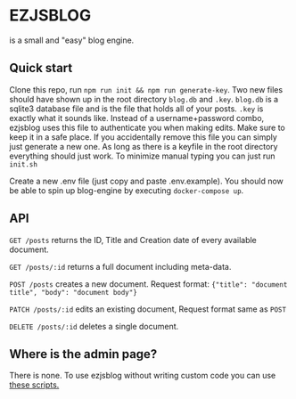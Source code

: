 # EZJSBLOG

is a small and "easy" blog engine.

## Quick start

Clone this repo, run `npm run init && npm run generate-key`. Two new files should have shown up in the root directory `blog.db` and `.key`. `blog.db` is a sqlite3 database file and is the file that holds all of your posts. `.key` is exactly what it sounds like. Instead of a username+password combo, ezjsblog uses this file to authenticate you when making edits. Make sure to keep it in a safe place. If you accidentally remove this file you can simply just generate a new one. As long as there is a keyfile in the root directory everything should just work. To minimize manual typing you can just run `init.sh`

Create a new .env file (just copy and paste .env.example). You should now be able to spin up blog-engine by executing `docker-compose up`.

## API

`GET /posts` returns the ID, Title and Creation date of every available document.

`GET /posts/:id` returns a full document including meta-data.

`POST /posts` creates a new document. Request format: `{"title": "document title", "body": "document body"}`

`PATCH /posts/:id` edits an existing document, Request format same as `POST`

`DELETE /posts/:id` deletes a single document.

## Where is the admin page?

There is none. To use ezjsblog without writing custom code you can use [these scripts.](https://github.com/fgrhlm/ezjsblog-scripts)